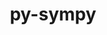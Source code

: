 ---
title: "py-sympy"
layout: cache
categories: [package, develop-2023-12-03]
meta: {"versions": ["1.11.1"], "compilers": ["apple-clang@=15.0.0", "gcc@=11.3.0", "gcc@=11.4.0"], "oss": ["ubuntu20.04", "ubuntu22.04", "ventura"], "platforms": ["darwin", "linux"], "targets": ["aarch64", "x86_64_v3"], "stacks": ["e4s", "ml-darwin-aarch64-mps", "ml-linux-x86_64-cpu", "ml-linux-x86_64-cuda", "ml-linux-x86_64-rocm", "root"], "num_specs": 3, "num_specs_by_stack": {"ml-darwin-aarch64-mps": 1, "root": 3, "e4s": 1, "ml-linux-x86_64-rocm": 1, "ml-linux-x86_64-cpu": 1, "ml-linux-x86_64-cuda": 1}}
spec_details: [{"hash": "rbv3ekhai5svcdkzynvuzuec4svrkwmy", "compiler": "apple-clang@=15.0.0", "versions": ["1.11.1"], "os": "ventura", "platform": "darwin", "target": "aarch64", "variants": ["build_system=python_pip"], "stacks": ["ml-darwin-aarch64-mps", "root"], "size": "-", "tarball": "https://binaries.spack.io/releases/develop-2023-12-03/build_cache/darwin-ventura-aarch64/apple-clang-15.0.0/py-sympy-1.11.1/darwin-ventura-aarch64-apple-clang-15.0.0-py-sympy-1.11.1-rbv3ekhai5svcdkzynvuzuec4svrkwmy.spack"}, {"hash": "s54kpxw57lio3abmo6dy4jidfyvav4be", "compiler": "gcc@=11.4.0", "versions": ["1.11.1"], "os": "ubuntu20.04", "platform": "linux", "target": "x86_64_v3", "variants": ["build_system=python_pip"], "stacks": ["root", "e4s"], "size": "-", "tarball": "https://binaries.spack.io/releases/develop-2023-12-03/build_cache/linux-ubuntu20.04-x86_64_v3/gcc-11.4.0/py-sympy-1.11.1/linux-ubuntu20.04-x86_64_v3-gcc-11.4.0-py-sympy-1.11.1-s54kpxw57lio3abmo6dy4jidfyvav4be.spack"}, {"hash": "zlsfjztb3yhigryp5d5gu6h3e26aqevk", "compiler": "gcc@=11.3.0", "versions": ["1.11.1"], "os": "ubuntu22.04", "platform": "linux", "target": "x86_64_v3", "variants": ["build_system=python_pip"], "stacks": ["ml-linux-x86_64-rocm", "root", "ml-linux-x86_64-cpu", "ml-linux-x86_64-cuda"], "size": "-", "tarball": "https://binaries.spack.io/releases/develop-2023-12-03/build_cache/linux-ubuntu22.04-x86_64_v3/gcc-11.3.0/py-sympy-1.11.1/linux-ubuntu22.04-x86_64_v3-gcc-11.3.0-py-sympy-1.11.1-zlsfjztb3yhigryp5d5gu6h3e26aqevk.spack"}]
---